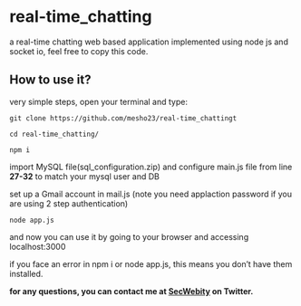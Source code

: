 # real-time_chatting
a real-time chatting web based application implemented using node js and socket io, feel free to copy this code.




## How to use it?

very simple steps, open your terminal and type:

`git clone https://github.com/mesho23/real-time_chattingt`

`cd real-time_chatting/`

`npm i`

import MySQL file(sql_configuration.zip) and configure main.js file from line **27-32** to match your mysql user and DB 

set up a Gmail account in mail.js (note you need applaction password if you are using 2 step authentication)

 
`node app.js`


and now you can use it by going to your browser and accessing localhost:3000  

if you face an error in npm i or node app.js, this means you don’t have them installed.  

  
    

**for any questions, you can contact me at [SecWebity](https://twitter.com/SecWebity) on Twitter.**




